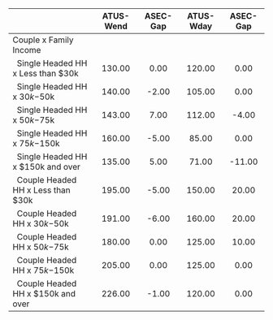 
|                      |    ATUS-Wend |     ASEC-Gap |    ATUS-Wday |     ASEC-Gap |
| -------------------- | :----------: | :----------: | :----------: | :----------: |
| Couple x Family Income |              |              |              |              |
| &nbsp;&nbsp;Single Headed HH x Less than $30k |       130.00 |         0.00 |       120.00 |         0.00 |
| &nbsp;&nbsp;Single Headed HH x $30k-$50k |       140.00 |        -2.00 |       105.00 |         0.00 |
| &nbsp;&nbsp;Single Headed HH x $50k-$75k |       143.00 |         7.00 |       112.00 |        -4.00 |
| &nbsp;&nbsp;Single Headed HH x $75k-$150k |       160.00 |        -5.00 |        85.00 |         0.00 |
| &nbsp;&nbsp;Single Headed HH x $150k and over |       135.00 |         5.00 |        71.00 |       -11.00 |
| &nbsp;&nbsp;Couple Headed HH x Less than $30k |       195.00 |        -5.00 |       150.00 |        20.00 |
| &nbsp;&nbsp;Couple Headed HH x $30k-$50k |       191.00 |        -6.00 |       160.00 |        20.00 |
| &nbsp;&nbsp;Couple Headed HH x $50k-$75k |       180.00 |         0.00 |       125.00 |        10.00 |
| &nbsp;&nbsp;Couple Headed HH x $75k-$150k |       205.00 |         0.00 |       125.00 |         0.00 |
| &nbsp;&nbsp;Couple Headed HH x $150k and over |       226.00 |        -1.00 |       120.00 |         0.00 |

